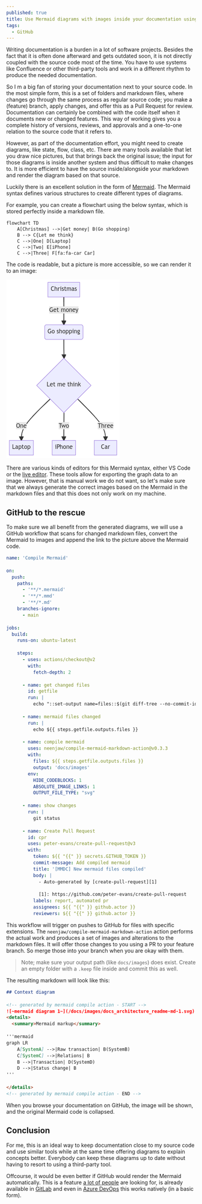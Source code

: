 ```yaml
---
published: true
title: Use Mermaid diagrams with images inside your documentation using GitHub
tags:
  - GitHub
---
```


Writing documentation is a burden in a lot of software projects. Besides the fact that it is often done afterward and gets outdated soon, it is not directly coupled with the source code most of the time. You have to use systems like Confluence or other third-party tools and work in a different rhythm to produce the needed documentation.

So I m a big fan of storing your documentation next to your source code. In the most simple form, this is a set of folders and markdown files, where changes go through the same process as regular source code; you make a (feature) branch, apply changes, and offer this as a Pull Request for review. Documentation can certainly be combined with the code itself when it documents new or changed features. This way of working gives you a complete history of versions, reviews, and approvals and a one-to-one relation to the source code that it refers to.

However, as part of the documentation effort, you might need to create diagrams, like state, flow, class, etc. There are many tools available that let you draw nice pictures, but that brings back the original issue; the input for those diagrams is inside another system and thus difficult to make changes to. It is more efficient to have the source inside/alongside your markdown and render the diagram based on that source.

Luckily there is an excellent solution in the form of [Mermaid](https://mermaid-js.github.io/mermaid/#/). The Mermaid syntax defines various structures to create different types of diagrams. 

For example, you can create a flowchart using the below syntax, which is stored perfectly inside a markdown file.

```
flowchart TD
    A[Christmas] -->|Get money| B(Go shopping)
    B --> C{Let me think}
    C -->|One| D[Laptop]
    C -->|Two| E[iPhone]
    C -->|Three| F[fa:fa-car Car]
```  

The code is readable, but a picture is more accessible, so we can render it to an image: 

![](/images/mermaid-diagram-20211108223229.png)

There are various kinds of editors for this Mermaid syntax, either VS Code or the [live editor](https://mermaid.live/). These tools allow for exporting the graph data to an image. However, that is manual work we do not want, so let's make sure that we always generate the correct images based on the Mermaid in the markdown files and that this does not only work on my machine. 

## GitHub to the rescue

To make sure we all benefit from the generated diagrams, we will use a GitHub workflow that scans for changed markdown files, convert the Mermaid to images and append the link to the picture above the Mermaid code.

```yaml
name: 'Compile Mermaid'

on:
  push:
    paths:
      - '**/*.mermaid'
      - '**/*.mmd'
      - '**/*.md'
    branches-ignore:
      - main
      
jobs:
  build:
    runs-on: ubuntu-latest

    steps:
      - uses: actions/checkout@v2
        with:
          fetch-depth: 2

      - name: get changed files
        id: getfile
        run: |
          echo "::set-output name=files::$(git diff-tree --no-commit-id --name-only -r ${{ "{{" }} github.sha }} | grep -e '.*\.md$' -e '.*\.mmd$' -e '.*\.mermaid$' | xargs)"

      - name: mermaid files changed
        run: |
          echo ${{ steps.getfile.outputs.files }}

      - name: compile mermaid
        uses: neenjaw/compile-mermaid-markdown-action@v0.3.3
        with:
          files: ${{ steps.getfile.outputs.files }}
          output: 'docs/images'
        env:
          HIDE_CODEBLOCKS: 1
          ABSOLUTE_IMAGE_LINKS: 1
          OUTPUT_FILE_TYPE: "svg"

      - name: show changes
        run: |
          git status

      - name: Create Pull Request
        id: cpr
        uses: peter-evans/create-pull-request@v3
        with:
          token: ${{ "{{" }} secrets.GITHUB_TOKEN }}
          commit-message: Add compiled mermaid
          title: '[MMDC] New mermaid files compiled'
          body: |
            - Auto-generated by [create-pull-request][1]

            [1]: https://github.com/peter-evans/create-pull-request
          labels: report, automated pr
          assignees: ${{ "{{" }} github.actor }}
          reviewers: ${{ "{{" }} github.actor }}
```

This workflow will trigger on pushes to GitHub for files with specific extensions. The `neenjaw/compile-mermaid-markdown-action` action performs the actual work and produces a set of images and alterations to the markdown files. It will offer those changes to you using a PR to your feature branch. So merge those into your branch when you are okay with them. 

> Note; make sure your output path (like `docs/images`) does exist. Create an empty folder with a `.keep` file inside and commit this as well.

The resulting markdown will look like this:

```markdown
## Context diagram

<!-- generated by mermaid compile action - START -->
![~mermaid diagram 1~](/docs/images/docs_architecture_readme-md-1.svg)
<details>
  <summary>Mermaid markup</summary>

'''mermaid
graph LR
    A[SystemA] -->|Raw transaction| B(SystemB)
    C[SystemC] -->|Relations| B
    B -->|Transaction| D(SystemD)
    D -->|Status change| B
'''

</details>
<!-- generated by mermaid compile action - END -->
```

When you browse your documentation on GitHub, the image will be shown, and the original Mermaid code is collapsed. 

## Conclusion

For me, this is an ideal way to keep documentation close to my source code and use similar tools while at the same time offering diagrams to explain concepts better. Everybody can keep these diagrams up to date without having to resort to using a third-party tool.

Offcourse, it would be even better if GitHub would render the Mermaid automatically. This is a feature [a lot of people](https://github.community/t/feature-request-support-mermaid-markdown-graph-diagrams-in-md-files/1922/227) are looking for, is already available in [GitLab](https://docs.gitlab.com/ee/user/markdown.html#mermaid) and even in [Azure DevOps](https://docs.microsoft.com/en-us/azure/devops/project/wiki/wiki-markdown-guidance?view=azure-devops#add-mermaid-diagrams-to-a-wiki-page) this works natively (in a basic form). 